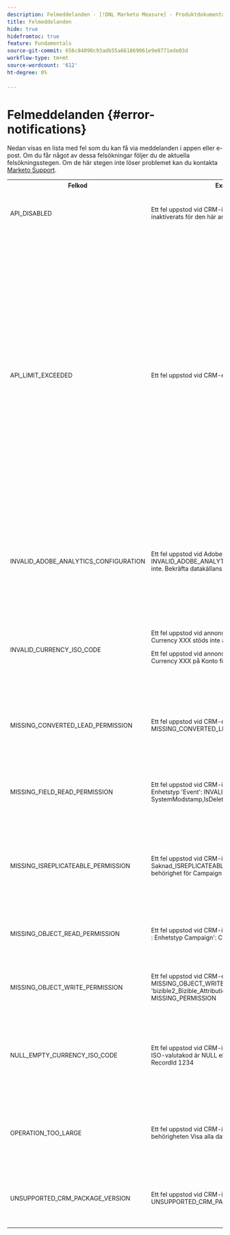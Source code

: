 ```yaml
---
description: Felmeddelanden - [!DNL Marketo Measure] - Produktdokumentation
title: Felmeddelanden
hide: true
hidefromtoc: true
feature: Fundamentals
source-git-commit: 656c84090c93adb55a661869061e9e0771ede03d
workflow-type: tm+mt
source-wordcount: '612'
ht-degree: 0%

---
```


# Felmeddelanden {#error-notifications}

Nedan visas en lista med fel som du kan få via meddelanden i appen eller e-post. Om du får något av dessa felsökningar följer du de aktuella felsökningsstegen. Om de här stegen inte löser problemet kan du kontakta [Marketo Support](https://nation.marketo.com/t5/support/ct-p/Support).

<table>
  <tbody>
    <tr>
      <th>Felkod</th>
      <th>Exempel på meddelanden</th>
      <th>Beskrivning</th>
      <th>Felsökningssteg</th>
    </tr>
    <tr>
      <td>API_DISABLED</td>
      <td>Ett fel uppstod vid CRM-import: API_DISABLED: API-anrop har inaktiverats för den här användaren</td>
      <td>API-behörigheten har inaktiverats för Marketo Measure-användaren.</td>
      <td>Läs följande Salesforce-dokumentation om <a href="https://help.salesforce.com/s/articleView?id=sf.branded_apps_commun_api_permset.htm&amp;type=5">aktivera API-åtkomst</a>.</td>
    </tr>
    <tr>
      <td>API_LIMIT_EXCEEDED</td>
      <td>Ett fel uppstod vid CRM-export : PI_LIMIT_EXCEEDED</td>
      <td>CRM:s API-gräns har överskridits (24 timmar).</td>
      <td>Se följande dokumentation för CRM för att få hjälp med att justera API-kreditallokeringar:</p>
          <ul>
            <li><a href="https://learn.microsoft.com/en-us/dynamics365/fin-ops-core/dev-itpro/data-entities/service-protection-monitoring">Dynamics</a>
            </li>
            <li><a href="https://developer.salesforce.com/docs/atlas.en-us.salesforce_app_limits_cheatsheet.meta/salesforce_app_limits_cheatsheet/salesforce_app_limits_platform_api.htm">Salesforce</a>
            </li>
          </ul>
          <p>Du kan även justera de CRM-krediter som Marketo Measure använder genom att följa stegen nedan:</p>
          <ul>
            <li>Navigera till Inställningar → CRM → Allmänt</li>
            <li>Uppdatera gränsen för Daily CRM API<br/>
              <ul>
                <li><b>Anteckning</b>: Standardvärdet är 100 000</li>
              </ul>
            </li>
          </ul>
          <p>
           <img src="assets/error-notifications-1.png">
          </p>
      </td>
    </tr>
    <tr>
      <td>INVALID_ADOBE_ANALYTICS_CONFIGURATION</td>
      <td>Ett fel uppstod vid Adobe Analytics-export: INVALID_ADOBE_ANALYTICS_CONFIGURATION : Fel: Överföring tillåts inte. Bekräfta datakällans schema innan överföring. Datakällans ID:1234</td>
      <td>Adobe Analytics-integreringen är inte korrekt konfigurerad.</td>
      <td>Se följande hjälpartiklar för att säkerställa korrekt konfiguration:
        <ul>
          <li>
            <a href="/help/marketo-measure-and-adobe/marketo-measure-integrations-with-adobe-analytics.md">Marketo Measure-integrering med Adobe Analytics</a>
          </li>
          <li>
            <a href="https://experienceleague.adobe.com/docs/core-services/interface/services/customer-attributes/t-crs-usecase.html">Skapa en kundattributskälla och överför datafilen</a>
          </li>
        </ul>
      </td>
    </tr>
    <tr>
      <td>INVALID_CURRENCY_ISO_CODE</td>
      <td>Ett fel uppstod vid annonsimporten: INVALID_CURRENCY_ISO_CODE: Currency XXX stöds inte av Marketo Measure.
      <p>
      Ett fel uppstod vid annonsimport: INVALID_CURRENCY_ISO_CODE : Currency XXX på Konto för 1234 stöds inte av Marketo Measure.</td>
      <td>En valuta som inte stöds påträffades.</td>
      <td>I källsystemet som anges i meddelandet (Ad, Crm, Marketo) ser du till att den valuta som är associerad med posten har en giltig valuta som stöds. De valutor som stöds härleds från ISO-valutastandarder.</td>
    </tr>
    <tr>
      <td>MISSING_CONVERTED_LEAD_PERMISSION</td>
      <td>Ett fel uppstod vid CRM-export: MISSING_CONVERTED_LEAD_PERMISSION</td>
      <td>Marketo Measure saknar behörigheten Visa/redigera konverterade leads</td>
      <td>Mer information om hur du aktiverar den här behörigheten i CRM finns i följande Experience League-dokument<br/>
          <a href="/help/marketo-measure-salesforce-reporting/additional-functionality/enabling-the-permission-to-edit-converted-leads.md">Aktivera behörighet att redigera konverterade leads</a></td>
    </tr>
    <tr>
      <td>MISSING_FIELD_READ_PERMISSION</td>
      <td>Ett fel uppstod vid CRM-import: MISSING_FIELD_READ_PERMISSION : Enhetstyp 'Event': INVALID_FIELD:<br/>
    SystemModstamp,IsDeleted,WhoId,bizible2_Bizible_Touchpoint_Date__c</td>
      <td>Marketo Measure saknar läsbehörighet för ett obligatoriskt fält.</td>
      <td>Läs följande hjälpartiklar för mer information om vilka behörigheter Marketo Measure kräver:
        <ul>
          <li><a href="/help/marketo-measure-and-dynamics/getting-started-with-marketo-measure-and-dynamics/marketo-measure-dynamics-schema.md">Dynamics</a>
          </li>
          <li><a href="/help/configuration-and-setup/marketo-measure-and-salesforce/how-marketo-measure-and-salesforce-interact.md">Salesforce</a>
          </li>
        </ul>
      </td>
    </tr>
    <tr>
      <td>MISSING_ISREPLICATEABLE_PERMISSION</td>
      <td>Ett fel uppstod vid CRM-import: Saknad_ISREPLICATEABLE_PERMISSION: Vi saknar IsReplicable-behörighet för Campaign</td>
      <td>Den här behörigheten krävs för Salesforce-objekt för att vi ska kunna synkronisera dina Marketo Measure- och Salesforce-objekt.</td>
      <td>Kontakta Salesforce-support om du behöver hjälp med att ange replikeringsbar behörighet för objekt.</td>
    </tr>
    <tr>
      <td>MISSING_OBJECT_READ_PERMISSION</td>
      <td>Ett fel uppstod vid CRM-import: MISSING_OBJECT_READ_PERMISSION : Enhetstyp Campaign': CRM-felkod: MISSING_PERMISSION</td>
      <td>Marketo Measure saknar läsbehörighet för ett obligatoriskt objekt.</td>
      <td rowspan="2">Läs följande hjälpartiklar för mer information om vilka behörigheter Marketo Measure kräver:
          <ul>
            <li><a href="/help/marketo-measure-and-dynamics/getting-started-with-marketo-measure-and-dynamics/marketo-measure-dynamics-schema.md">Dynamics</a>
            </li>
            <li><a href="/help/configuration-and-setup/marketo-measure-and-salesforce/how-marketo-measure-and-salesforce-interact.md">Salesforce</a>
            </li>
          </ul>
      </td>
    </tr>
    <tr>
      <td>MISSING_OBJECT_WRITE_PERMISSION</td>
      <td>Ett fel uppstod vid CRM-export: MISSING_OBJECT_WRITE_PERMISSION : Enhetstypen 'bizible2_Bizible_Attribution_Touchpoint': CRM-felkod: MISSING_PERMISSION</td>
      <td>Marketo Measure saknar skrivbehörighet till ett obligatoriskt objekt.</td>
    </tr>
    <tr>
      <td>NULL_EMPTY_CURRENCY_ISO_CODE</td>
      <td>
        <p>
          Ett fel uppstod vid CRM-import: NULL_EMPTY_CURRENCY_ISO_CODE: ISO-valutakod är NULL eller tom när MultiCurrency är aktiverat för RecordId 1234
      </td>
      <td>Valutan måste vara en ISO-valutakod som stöds.</td>
      <td>I källsystemet som anges i meddelandet (Ad, Crm, Marketo) ser du till att den valuta som är associerad med posten har en giltig valuta som stöds. De valutor som stöds härleds från ISO-valutastandarder.</td>
    </tr>
    <tr>
      <td>OPERATION_TOO_LARGE</td>
      <td>Ett fel uppstod vid CRM-import: OPERATION_TOO_LARGE: Vi kräver behörigheten Visa alla data för att kunna fråga efter aktiviteter.</td>
      <td>CRM-inställningarna tillåter inte Marketo Measure att fråga en stor mängd data</td>
      <td>Bevilja Marketo Measure 'Visa alla data'-behörigheter för det angivna objektet.
      <p>
      Mer information om behörigheten Visa alla data <a href="https://developer.salesforce.com/docs/atlas.en-us.securityImplGuide.meta/securityImplGuide/users_profiles_view_all_mod_all.htm">finns här</a>.</td>
    </tr>
    <tr>
      <td>UNSUPPORTED_CRM_PACKAGE_VERSION</td>
      <td>Ett fel uppstod vid CRM-import: UNSUPPORTED_CRM_PACKAGE_VERSION : Uppdatera CRM-paketet</td>
      <td>Det aktuella paketet som identifierats stöds inte längre.</td>
      <td>Uppgradera ditt paket till den senaste versionen:
        <ul>
          <li><a href="/help/configuration-and-setup/marketo-measure-and-salesforce/best-practices-for-marketo-measure-crm-package.md">Bästa praxis</a>
          </li>
          <li><a href="/help/marketo-measure-and-dynamics/getting-started-with-marketo-measure-and-dynamics/microsoft-dynamics-crm-installation-guide.md">Dynamics</a>
          </li>
          <li><a href="/help/configuration-and-setup/marketo-measure-and-salesforce/marketo-measure-salesforce-package-installation-and-set-up.md">Salesforce</a>
          </li>
        </ul>
      </td>
    </tr>
  </tbody>
</table>
